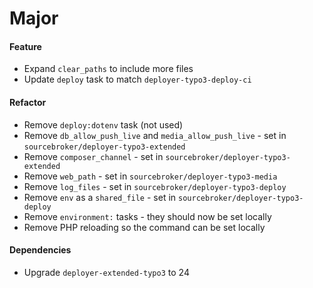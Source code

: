 # Major

#### Feature

- Expand `clear_paths` to include more files
- Update `deploy` task to match `deployer-typo3-deploy-ci`

#### Refactor

- Remove `deploy:dotenv` task (not used)
- Remove `db_allow_push_live` and `media_allow_push_live` - set in `sourcebroker/deployer-typo3-extended`
- Remove `composer_channel` - set in `sourcebroker/deployer-typo3-extended`
- Remove `web_path` - set in `sourcebroker/deployer-typo3-media`
- Remove `log_files` - set in `sourcebroker/deployer-typo3-deploy`
- Remove `env` as a `shared_file` - set in `sourcebroker/deployer-typo3-deploy`
- Remove `environment:` tasks - they should now be set locally
- Remove PHP reloading so the command can be set locally

#### Dependencies

- Upgrade `deployer-extended-typo3` to 24
